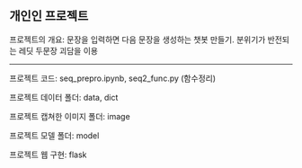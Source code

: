 개인인 프로젝트
---

프로젝트의 개요: 문장을 입력하면 다음 문장을 생성하는 챗봇 만들기. 분위기가 반전되는 레딧 두문장 괴담을 이용

---
프로젝트 코드: seq_prepro.ipynb, seq2_func.py (함수정리)


프로젝트 데이터 폴더: data, dict


프로젝트 캡쳐한 이미지 폴더: image


프로젝트 모델 폴더: model


프로젝트 웹 구현: flask